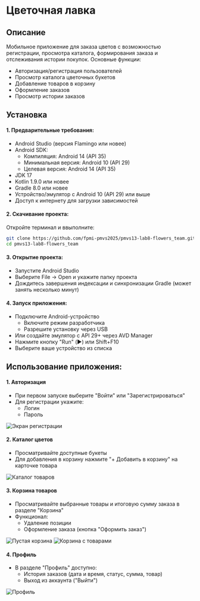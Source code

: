 # Цветочная лавка
## Описание
Мобильное приложение для заказа цветов с возможностью регистрации, просмотра каталога, формирования заказа и отслеживания истории покупок. Основные функции:
- Авторизация/регистрация пользователей
- Просмотр каталога цветочных букетов
- Добавление товаров в корзину
- Оформление заказов
- Просмотр истории заказов

## Установка

#### 1. Предварительные требования:
- Android Studio (версия Flamingo или новее)
- Android SDK:
  - Компиляция: Android 14 (API 35)
  - Минимальная версия: Android 10 (API 29)
  - Целевая версия: Android 14 (API 35)
- JDK 17
- Kotlin 1.9.0 или новее
- Gradle 8.0 или новее
- Устройство/эмулятор с Android 10 (API 29) или выше
- Доступ к интернету для загрузки зависимостей

#### 2. Скачивание проекта:
Откройте терминал и ввыполните:
```bash
git clone https://github.com/fpmi-pmvs2025/pmvs13-lab8-flowers_team.git
cd pmvs13-lab8-flowers_team 
```
#### 3. Открытие проекта:
- Запустите Android Studio
- Выберите File → Open и укажите папку проекта
- Дождитесь завершения индексации и синхронизации Gradle (может занять несколько минут)
  
#### 4. Запуск приложения:
- Подключите Android-устройство
  - Включите режим разработчика
  - Разрешите установку через USB
- Или создайте эмулятор с API 29+ через AVD Manager
- Нажмите кнопку "Run" (▶️) или Shift+F10
- Выберите ваше устройство из списка

## Использование приложения:

#### 1. Авторизация
- При первом запуске выберите "Войти" или "Зарегистрироваться"
- Для регистрации укажите:
  - Логин 
  - Пароль
  
![Экран регистрации](docs/images/registration.jpeg)

#### 2. Каталог цветов 
- Просматривайте доступные букеты
- Для добавления в корзину нажмите "+ Добавить в корзину" на карточке товара

![Каталог товаров](docs/images/catalog2.jpeg)

#### 3. Корзина товаров
- Просматривайте выбранные товары и итоговую сумму заказа в разделе "Корзина"
- Функционал:
  - Удаление позиции
  - Оформление заказа (кнопка "Оформить заказ")

![Пустая корзина](docs/images/cart1.jpeg)
![Корзина с товарами](docs/images/cart2.jpeg)

#### 4. Профиль
- В разделе "Профиль" доступно:
  - История заказов (дата и время, статус, сумма, товар)
  - Выход из аккаунта ("Выйти")

![Профиль](docs/images/profile3.jpeg)
